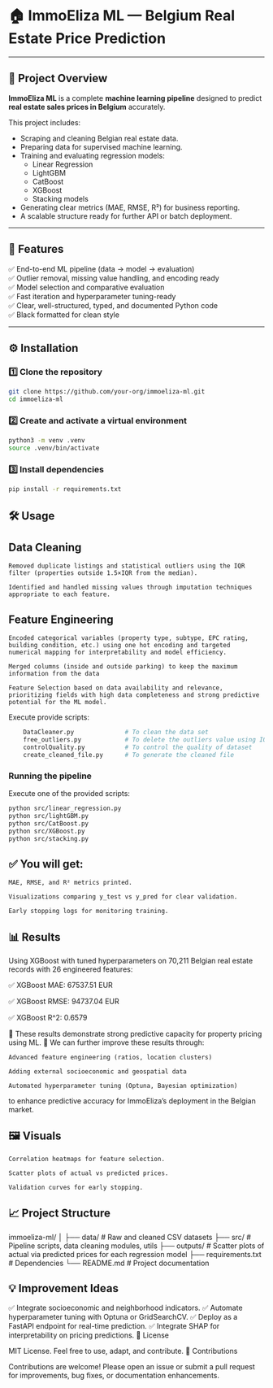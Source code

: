 # 🏠 ImmoEliza ML — Belgium Real Estate Price Prediction

---

## 📌 Project Overview

**ImmoEliza ML** is a complete **machine learning pipeline** designed to predict **real estate sales prices in Belgium** accurately.

This project includes:
- Scraping and cleaning Belgian real estate data.
- Preparing data for supervised machine learning.
- Training and evaluating regression models:
  - Linear Regression
  - LightGBM
  - CatBoost
  - XGBoost
  - Stacking models
- Generating clear metrics (MAE, RMSE, R²) for business reporting.
- A scalable structure ready for further API or batch deployment.

---

## 🚀 Features

✅ End-to-end ML pipeline (data → model → evaluation)  
✅ Outlier removal, missing value handling, and encoding ready  
✅ Model selection and comparative evaluation  
✅ Fast iteration and hyperparameter tuning-ready  
✅ Clear, well-structured, typed, and documented Python code  
✅ Black formatted for clean style

---

## ⚙️ Installation

### 1️⃣ Clone the repository

```bash
git clone https://github.com/your-org/immoeliza-ml.git
cd immoeliza-ml
```
### 2️⃣ Create and activate a virtual environment
```bash
python3 -m venv .venv
source .venv/bin/activate
```
### 3️⃣ Install dependencies
```bash
pip install -r requirements.txt
```
## 🛠️ Usage

## Data Cleaning

    Removed duplicate listings and statistical outliers using the IQR filter (properties outside 1.5×IQR from the median).

    Identified and handled missing values through imputation techniques appropriate to each feature.
   
    
## Feature Engineering

    Encoded categorical variables (property type, subtype, EPC rating, building condition, etc.) using one hot encoding and targeted numerical mapping for interpretability and model efficiency. 

    Merged columns (inside and outside parking) to keep the maximum information from the data

    Feature Selection based on data availability and relevance, prioritizing fields with high data completeness and strong predictive potential for the ML model.

 Execute provide scripts:
```bash
    DataCleaner.py              # To clean the data set
    free_outliers.py            # To delete the outliers value using IQR filter
    controlQuality.py           # To control the quality of dataset
    create_cleaned_file.py      # To generate the cleaned file

```
### Running the pipeline

Execute one of the provided scripts:
```bash
python src/linear_regression.py
python src/lightGBM.py
python src/CatBoost.py
python src/XGBoost.py
python src/stacking.py
```
## ✅ You will get:

    MAE, RMSE, and R² metrics printed.

    Visualizations comparing y_test vs y_pred for clear validation.

    Early stopping logs for monitoring training.

## 📊 Results

Using XGBoost with tuned hyperparameters on 70,211 Belgian real estate records with 26 engineered features:

✅ XGBoost MAE: 67537.51 EUR

✅ XGBoost RMSE: 94737.04 EUR

✅ XGBoost R^2: 0.6579

🔹 These results demonstrate strong predictive capacity for property pricing using ML.
🔹 We can further improve these results through:

    Advanced feature engineering (ratios, location clusters)

    Adding external socioeconomic and geospatial data

    Automated hyperparameter tuning (Optuna, Bayesian optimization)

to enhance predictive accuracy for ImmoEliza’s deployment in the Belgian market.

## 🖼️ Visuals

    Correlation heatmaps for feature selection.

    Scatter plots of actual vs predicted prices.

    Validation curves for early stopping.

## 📈 Project Structure

immoeliza-ml/
│
├── data/                  # Raw and cleaned CSV datasets
├── src/                   # Pipeline scripts, data cleaning modules, utils
├── outputs/               # Scatter plots of actual via predicted prices for each regression model
├── requirements.txt       # Dependencies
└── README.md              # Project documentation

## 💡 Improvement Ideas

✅ Integrate socioeconomic and neighborhood indicators.
✅ Automate hyperparameter tuning with Optuna or GridSearchCV.
✅ Deploy as a FastAPI endpoint for real-time prediction.
✅ Integrate SHAP for interpretability on pricing predictions.
📝 License

MIT License. Feel free to use, adapt, and contribute.
🤝 Contributions

Contributions are welcome! Please open an issue or submit a pull request for improvements, bug fixes, or documentation enhancements.
